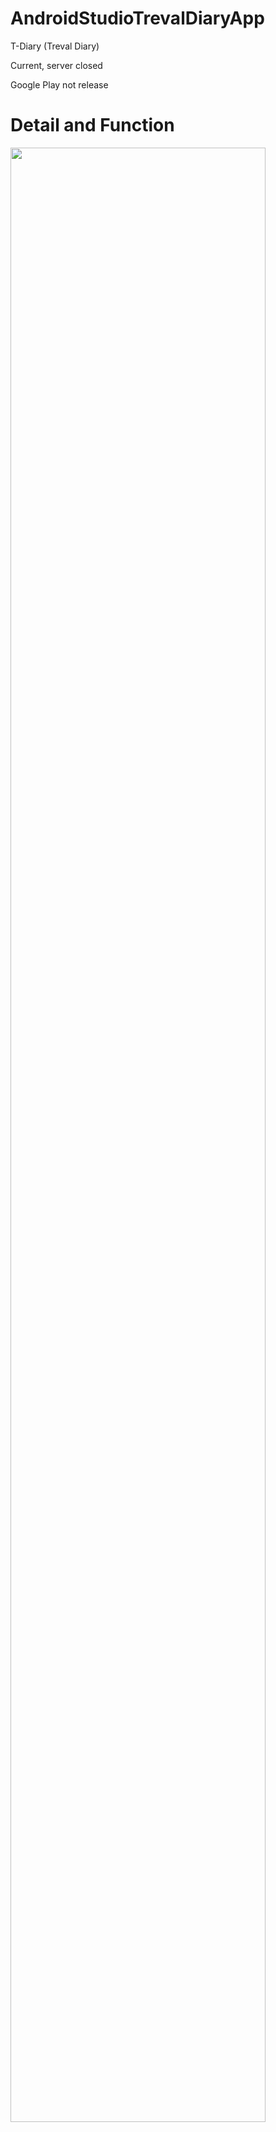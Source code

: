 # AndroidStudioTrevalDiaryApp
T-Diary (Treval Diary)

Current, server closed

Google Play not release

# Detail and Function
<img src="https://user-images.githubusercontent.com/61723989/77250982-f7fe1080-6c8e-11ea-86a4-1b3316d8559c.PNG" width="90%"></img>
